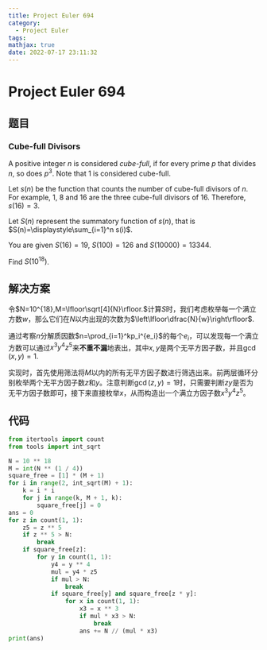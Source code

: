 ```yaml
---
title: Project Euler 694
category:
  - Project Euler
tags:
mathjax: true
date: 2022-07-17 23:11:32
---
```


<escape><!-- more --></escape>

# Project Euler 694

## 题目

### Cube-full Divisors

A positive integer $n$ is considered *cube-full*, if for every prime $p$ that divides $n$, so does $p^3$. Note that $1$ is considered cube-full.

Let $s(n)$ be the function that counts the number of cube-full divisors of $n$. For example, $1$, $8$ and $16$ are the three cube-full divisors of $16$. Therefore, $s(16)=3$.

Let $S(n)$ represent the summatory function of $s(n)$, that is $S(n)=\displaystyle\sum_{i=1}^n s(i)$.

You are given $S(16) =  19$, $S(100) = 126$ and $S(10000) = 13344$.

Find $S(10^{18})$.

## 解决方案

令$N=10^{18},M=\lfloor\sqrt[4]{N}\rfloor.$计算$S$时，我们考虑枚举每一个满立方数$w$，那么它们在$N$以内出现的次数为$\left\lfloor\dfrac{N}{w}\right\rfloor$.

通过考察$n$分解质因数$n=\prod_{i=1}^kp_i^{e_i}$的每个$e_i$，可以发现每一个满立方数可以通过$x^3y^4z^5$来**不重不漏**地表出，其中$x,y$是两个无平方因子数，并且$\gcd(x,y)=1.$

实现时，首先使用筛法将$M$以内的所有无平方因子数进行筛选出来。前两层循环分别枚举两个无平方因子数$z$和$y$。注意判断$\gcd(z,y)=1$时，只需要判断$zy$是否为无平方因子数即可，接下来直接枚举$x$，从而构造出一个满立方因子数$x^3y^4z^5$。

## 代码

```py
from itertools import count
from tools import int_sqrt

N = 10 ** 18
M = int(N ** (1 / 4))
square_free = [1] * (M + 1)
for i in range(2, int_sqrt(M) + 1):
    k = i * i
    for j in range(k, M + 1, k):
        square_free[j] = 0
ans = 0
for z in count(1, 1):
    z5 = z ** 5
    if z ** 5 > N:
        break
    if square_free[z]:
        for y in count(1, 1):
            y4 = y ** 4
            mul = y4 * z5
            if mul > N:
                break
            if square_free[y] and square_free[z * y]:
                for x in count(1, 1):
                    x3 = x ** 3
                    if mul * x3 > N:
                        break
                    ans += N // (mul * x3)
print(ans)

```

